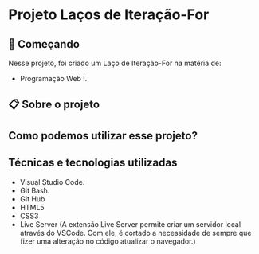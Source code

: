 # Projeto Laços de Iteração-For

## 🚀 Começando
 
Nesse projeto, foi criado um Laço de Iteração-For na matéria de:
 * Programação Web I.

## 📋 Sobre o projeto


## Como podemos utilizar esse projeto?

## Técnicas e tecnologias utilizadas

* Visual Studio Code.
* Git Bash.
* Git Hub
* HTML5
* CSS3
* Live Server (A extensão Live Server permite criar um servidor local através do VSCode. Com ele, é cortado a necessidade de sempre que fizer uma alteração no código atualizar o navegador.)

